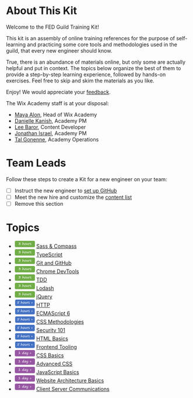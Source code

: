 # About This Kit

Welcome to the FED Guild Training Kit!

This kit is an assembly of online training references for the purpose of self-learning and practicing some core tools and methodologies used in the guild, that every new engineer should know.

True, there is an abundance of materials online, but only some are actually helpful and put in context. The topics below organize the best of them to provide a step-by-step learning experience, followed by hands-on exercises. Feel free to skip and skim the materials as you like.

Enjoy! We would appreciate your [feedback](mailto:academy@wix.com).

The Wix Academy staff is at your disposal:
* [Maya Alon](mailto:mayaa@wix.com), Head of Wix Academy
* [Danielle Kanish](mailto:daniellek@wix.com ), Academy PM
* [Lee Baror](mailto:lee.avzuk@gmail.com), Content Developer
* [Jonathan Israel](mailto:jonathani@wix.com), Academy PM
* [Tal Gonenne](mailto:talgo@wix.com), Academy Operations


# Team Leads

Follow these steps to create a Kit for a new engineer on your team:

- [ ] Instruct the new engineer to [set up GitHub](https://help.github.com/articles/set-up-git/)
- [ ] Meet the new hire and customize the [content list](#Topics)
- [ ] Remove this section

# Topics

* ![](assets/time-3h.png)  [Sass & Compass](https://github.com/wix/fed-training-kit/blob/master/Content/Sass%20%26%20Compass.md)
* ![](assets/time-3h.png)  [TypeScript](https://github.com/wix/fed-training-kit/blob/master/Content/TypeScript.md)
* ![](assets/time-3h.png)  [Git and GitHub](https://github.com/wix/server-training-kit/tree/master/content/Git%20and%20GitHub)
* ![](assets/time-3h.png)  [Chrome DevTools](https://github.com/wix/fed-training-kit/blob/master/Content/Chrome%20DevTools.md)
* ![](assets/time-3h.png)  [TDD](https://github.com/wix/server-training-kit/blob/master/content/TDD.md) 
* ![](assets/time-3h.png)  [Lodash](https://github.com/wix/fed-training-kit/blob/master/Content/Lodash/Lodash.md)
* ![](assets/time-3h.png)  [jQuery](https://github.com/wix/fed-training-kit/blob/master/Content/jQuery.md)
* ![](assets/time-5h.png)  [HTTP](https://github.com/wix/server-training-kit/blob/master/content/HTTP.md)
* ![](assets/time-5h.png)  [ECMAScript 6](https://github.com/wix/fed-training-kit/blob/master/Content/ES6.md)
* ![](assets/time-5h.png)  [CSS Methodologies](https://github.com/wix/fed-training-kit/blob/master/Content/CSS%20Methodologies.md)
* ![](assets/time-5h.png)  [Security 101](https://github.com/wix/fed-training-kit/blob/master/Content/Security%20101.md)
* ![](assets/time-5h.png)  [HTML Basics](https://github.com/wix/fed-training-kit/blob/master/Content/HTML%20Basics.md)
* ![](assets/time-5h.png)  [Frontend Tooling](https://github.com/wix/fed-training-kit/blob/master/Content/Frontend%20Tooling.md)
* ![](assets/time-1d.png)  [CSS Basics](https://github.com/wix/fed-training-kit/blob/master/Content/CSS%20Basics.md)
* ![](assets/time-1d.png)  [Advanced CSS](https://github.com/wix/fed-training-kit/blob/master/Content/Advanced%20CSS.md)
* ![](assets/time-1d.png)  [JavaScript Basics](https://github.com/wix/fed-training-kit/blob/master/Content/JavaScript%20Basics.md)
* ![](assets/time-1d.png)  [Website Architecture Basics](https://github.com/wix/fed-training-kit/blob/master/Content/Website%20Architecture%20Basics.md)
* ![](assets/time-1d.png)  [Client Server Communications](https://github.com/wix/fed-training-kit/blob/master/Content/Client%20Server%20Communications.md)
